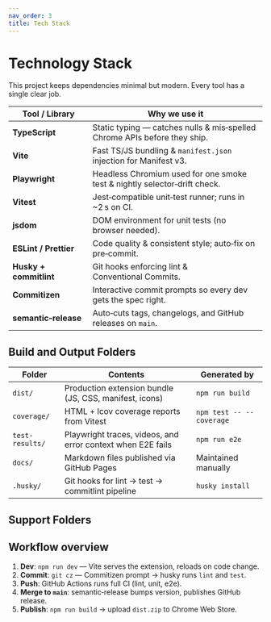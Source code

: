 ```yaml
---
nav_order: 3
title: Tech Stack
---
```


# Technology Stack

This project keeps dependencies minimal but modern. Every tool has a single clear job.

| Tool / Library | Why we use it |
|----------------|---------------|
| **TypeScript** | Static typing — catches nulls & mis‑spelled Chrome APIs before they ship. |
| **Vite** | Fast TS/JS bundling & `manifest.json` injection for Manifest v3. |
| **Playwright** | Headless Chromium used for one smoke test & nightly selector‑drift check. |
| **Vitest** | Jest‑compatible unit‑test runner; runs in ~2 s on CI. |
| **jsdom** | DOM environment for unit tests (no browser needed). |
| **ESLint / Prettier** | Code quality & consistent style; auto‑fix on pre‑commit. |
| **Husky + commitlint** | Git hooks enforcing lint & Conventional Commits. |
| **Commitizen** | Interactive commit prompts so every dev gets the spec right. |
| **semantic‑release** | Auto‑cuts tags, changelogs, and GitHub releases on `main`. |

## Build and Output Folders

| Folder | Contents | Generated by |
|--------|----------|--------------|
| `dist/` | Production extension bundle (JS, CSS, manifest, icons) | `npm run build` |
| `coverage/` | HTML + lcov coverage reports from Vitest | `npm test -- --coverage` |
| `test-results/` | Playwright traces, videos, and error context when E2E fails | `npm run e2e` |
| `docs/` | Markdown files published via GitHub Pages | Maintained manually |
| `.husky/` | Git hooks for lint → test → commitlint pipeline | `husky install` |

## Support Folders

## Workflow overview

1. **Dev**: `npm run dev` — Vite serves the extension, reloads on code change.  
2. **Commit**: `git cz` — Commitizen prompt → husky runs `lint` and `test`.  
3. **Push**: GitHub Actions runs full CI (lint, unit, e2e).  
4. **Merge to `main`**: semantic‑release bumps version, publishes GitHub release.  
5. **Publish**: `npm run build` → upload `dist.zip` to Chrome Web Store.

